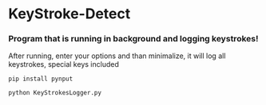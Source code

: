 # KeyStroke-Detect

### Program that is running in background and logging keystrokes!

After running, enter your options and than minimalize, it will log all keystrokes, special keys included

`pip install pynput`

`python KeyStrokesLogger.py`
